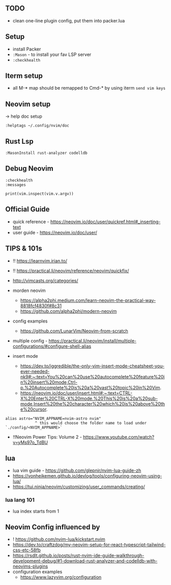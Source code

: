 ## TODO

* clean one-line plugin config, put them into packer.lua

## Setup

* install Packer
* `:Mason` - to install your fav LSP server
* `:checkhealth`


## Iterm setup

* all M-* map should be remapped to Cmd-* by using iterm `send vim keys` 


## Neovim setup

-> help doc setup

`:helptags ~/.config/nvim/doc`


## Rust Lsp

```
:MasonInstall rust-analyzer codelldb
```




## Debug Neovim

```
:checkhealth
:messages

print(vim.inspect(vim.v.argv))
```

## Official Guide
* quick reference - https://neovim.io/doc/user/quickref.html#_inserting-text
* user guide - https://neovim.io/doc/user/


## TIPS & 101s
* !! https://learnvim.irian.to/
* !! https://practical.li/neovim/reference/neovim/quickfix/

* http://vimcasts.org/categories/
* morden neovim 
    * https://alpha2phi.medium.com/learn-neovim-the-practical-way-8818fcf4830f#8c31
    * https://github.com/alpha2phi/modern-neovim

* config examples
    * https://github.com/LunarVim/Neovim-from-scratch


* multiple config - https://practical.li/neovim/install/multiple-configurations/#configure-shell-alias

* insert mode
    * https://dev.to/iggredible/the-only-vim-insert-mode-cheatsheet-you-ever-needed-nk9#:~:text=You%20can%20use%20autocomplete%20feature%20in%20insert%20mode,Ctrl-p.%20Autocomplete%20is%20a%20vast%20topic%20in%20Vim.
    * https://neovim.io/doc/user/insert.html#:~:text=CTRL-X%20Enter%20CTRL-X%20mode.%20This%20is%20a%20sub-mode,Insert%20the%20character%20which%20is%20above%20the%20cursor.

```
alias astro="NVIM_APPNAME=nvim-astro nvim"
             ^ this would choose the folder name to load under `./config/<NVIM_APPNAME>`
```

* !!Neovim Power Tips: Volume 2 - https://www.youtube.com/watch?v=yMs97o_TdBU

## lua

* lua vim guide - https://github.com/glepnir/nvim-lua-guide-zh
* https://vonheikemen.github.io/devlog/tools/configuring-neovim-using-lua/
* https://tui.ninja/neovim/customizing/user_commands/creating/

### lua lang 101
* lua index starts from 1


## Neovim Config influenced by
* ! https://github.com/nvim-lua/kickstart.nvim
* https://dev.to/craftzdog/my-neovim-setup-for-react-typescript-tailwind-css-etc-58fb
* https://rsdlt.github.io/posts/rust-nvim-ide-guide-walkthrough-development-debug/#1-download-rust-analyzer-and-codelldb-with-neovims-plugins
* configuration examples
    * https://www.lazyvim.org/configuration

